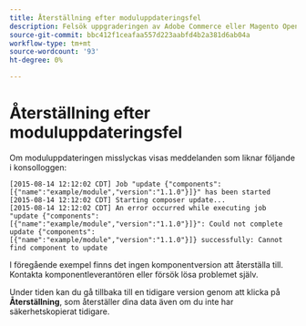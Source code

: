 ```yaml
---
title: Återställning efter moduluppdateringsfel
description: Felsök uppgraderingen av Adobe Commerce eller Magento Open Source efter att ha påträffat ett uppdateringsfel för modulen.
source-git-commit: bbc412f1ceafaa557d223aabfd4b2a381d6ab04a
workflow-type: tm+mt
source-wordcount: '93'
ht-degree: 0%

---
```



# Återställning efter moduluppdateringsfel

Om moduluppdateringen misslyckas visas meddelanden som liknar följande i konsolloggen:

```terminal
[2015-08-14 12:12:02 CDT] Job "update {"components":[{"name":"example/module","version":"1.1.0"}]}" has been started
[2015-08-14 12:12:02 CDT] Starting composer update...
[2015-08-14 12:12:02 CDT] An error occurred while executing job "update {"components":
[{"name":"example/module","version":"1.1.0"}]}": Could not complete update {"components":
[{"name":"example/module","version":"1.1.0"}]} successfully: Cannot find component to update
```

I föregående exempel finns det ingen komponentversion att återställa till. Kontakta komponentleverantören eller försök lösa problemet själv.

Under tiden kan du gå tillbaka till en tidigare version genom att klicka på **Återställning**, som återställer dina data även om du inte har säkerhetskopierat tidigare.
